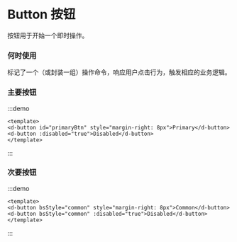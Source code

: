 # Button 按钮

按钮用于开始一个即时操作。

### 何时使用

标记了一个（或封装一组）操作命令，响应用户点击行为，触发相应的业务逻辑。

### 主要按钮

:::demo

```vue
<template>
<d-button id="primaryBtn" style="margin-right: 8px">Primary</d-button>
<d-button :disabled="true">Disabled</d-button>
</template>
```
:::


### 次要按钮

:::demo

```vue
<template>
<d-button bsStyle="common" style="margin-right: 8px">Common</d-button>
<d-button bsStyle="common" :disabled="true">Disabled</d-button>
</template>
```
:::
